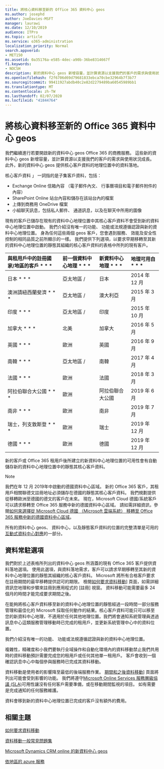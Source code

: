 ```yaml
---
title: 將核心資料移至新的 Office 365 資料中心 geos
ms.author: josephd
author: JoeDavies-MSFT
manager: laurawi
ms.date: 12/10/2019
audience: ITPro
ms.topic: article
ms.service: o365-administration
localization_priority: Normal
search.appverid:
- MET150
ms.assetid: 0a35176a-e585-4dec-a90b-36be8314667f
f1.keywords:
- NOCSH
description: 新的資料中心 geos 新增容量，並計算資源以支援我們的客戶的需求與使用狀況成長。 此外，新的資料中心 geos 提供核心客戶資料的地理位置中的資料落地。 核心客戶資料 」 一詞指的是 Microsoft 線上服務條款中所定義的客戶資料的子集： Exchange Online 信箱內容 （電子郵件內文、 行事曆項目和電子郵件附件的內容） 和 SharePoint Online 站台內容和檔案儲存在該站台內，而且檔案上傳至商務用 OneDrive。
ms.openlocfilehash: f2f6706d69d79681833ebca70cbe32964b7f3b77
ms.sourcegitcommit: 99411927abdb40c2e82d2279489ba60545989bb1
ms.translationtype: MT
ms.contentlocale: zh-TW
ms.lasthandoff: 02/07/2020
ms.locfileid: "41844764"
---
```

# <a name="moving-core-data-to-new-office-365-datacenter-geos"></a>將核心資料移至新的 Office 365 資料中心 geos

我們繼續進行若要開啟新的資料中心 geos Office 365 的商務服務。 這些新的資料中心 geos 新增容量，並計算資源以支援我們的客戶的需求與使用狀況成長。 此外，新的資料中心 geos 提供核心客戶資料的地理位置中的資料落地。 

核心客戶資料 」 一詞指的是子集客戶資料，包括： 
- Exchange Online 信箱內容 （電子郵件內文、 行事曆項目和電子郵件附件的內容）
- SharePoint Online 站台內容和儲存在該站台內的檔案
- 上傳到商務用 OneDrive 檔案
- 小組聊天訊息，包括私人郵件、 通道訊息，以及在聊天中所用的圖像
  
現有的客戶已儲存在現有的資料中心地理位置中其核心客戶資料不會受到新的資料中心地理位置中啟動。 我們介紹沒有唯一的功能、 功能或法規遵循認證與新的資料中心地理位置。 身為任何這些兩個 geos 客戶，您會遇到服務、 效能及安全性控制的相同品質之前所顯示的一樣。 我們提供下列選項，以要求早期移轉至其新的資料中心地理位置的靜態其組織的核心客戶資料的表格中所列的現有客戶。
  
|與租用戶中的註冊國家/地區的客戶 * * *|前一個資料中心地理 * * *|新資料中心地理 * * *|地理可用自 * * *|
|:-----|:-----|:-----|:-----|
|日本 * * *| 亞太地區 / | 日本 | 2014 年 12 月 |
|澳洲請紐西蘭斐濟 * * *| 亞太地區 / | 澳大利亞 | 2015 年 3 月 |
|印度 * * *| 亞太地區 / | 印度 | 2015 年 10 月 |
|加拿大 * * *| 北美 | 加拿大 | 2016 年 5 月 |
|英國 * * *| 歐洲 | 英國 | 2016 年 9 月 |
|南韓 * * *| 亞太地區 / | 南韓 | 2017 年 4 月 |
|法國 * * *| 歐洲 | 法國 | 2018 年 3 月 |
|阿拉伯聯合大公國 * * *| 歐洲 | 阿拉伯聯合大公國 | 2019 年 6 月 |
|南非 * * *| 歐洲 | 南非 | 2019 年 7 月 |
|瑞士，列支敦斯登 * * *| 歐洲 | 瑞士 | 2019 年 12 月 |
|德國 * * *| 歐洲 | 德國 | 2019 年 12 月 |
  
新的客戶或 Office 365 租用戶後所建立的新資料中心地理位置的可用性會有自動儲存新的資料中心地理位置中的靜態其核心客戶資料。


>[!Note]
>我們在年 12 月 2019年中啟動的德國資料中心區域。 新的 Office 365 客戶，其租用戶相關聯德文註冊地址必須儲存在德國的靜態其核心客戶資料。 我們規劃提供從移轉歐洲至德國的德文的客戶在未來。 現在，Microsoft Cloud 德國/系統客戶可以請求移轉至 Office 365 服務中新的德國資料中心區域。 請如需詳細資訊，參閱[如何來選擇從 Microsoft Cloud 德國 （Microsoft 雲端系統） 移轉至 Office 365 服務中新的德國資料中心區域](https://aka.ms/office365germanymoveoptin)。
>
  
所有的資料中心 geos、 資料中心，以及靜態客戶資料的位置的完整清單是可用的[互動式資料中心對應](https://office.com/datamaps)的一部分。 
  
## <a name="data-residency-option"></a>資料常駐選項

我們對於上述表格所列出的資料中心 geos 所涵蓋的現有 Office 365 客戶提供資料落地選項。 使用此選項，與資料落地需求，客戶可以請求早期移轉至其新的資料中心地理位置的靜態其組織的核心客戶資料。  Microsoft 將所有合格客戶要求在註冊期間的最早移轉提供認可的期限。  檢閱[如何要求資料移動](request-your-data-move.md)] 頁面，如需詳細資訊您地理和步驟來註冊到應用程式的 [註冊] 視窗。  資料移動可能需要最多 24 個月的時間才能完成要求期間之後。

在能夠將核心客戶資料移至新的資料中心地理位置的靜態經過一段時間一部分服務管理和最佳化的 Microsoft 採取任何動作的結果。核心客戶資料可能只可以移至您的新資料中心地理，不適用於任何其他地理位置。我們將會通知系統管理員透過訊息中心這類服務管理移動時已完成的租用戶，並更新系統管理中心中的資料位置。
   
我們介紹沒有唯一的功能、 功能或法規遵循認證與新的資料中心地理位置。
    
複雜性，精確度和小我們要執行全域操作和自動化環境內的資料移動禁止我們共用時的資料移動預計需要完成您的租用戶或任何其他單一租用戶。 客戶會收到一個確認訊息中心中每個參與服務時已完成其資料移動。 
    
資料移動是使用者的影響降至最低的後端服務作業。 [期間和之後資料移動](during-and-after-your-data-move.md)] 頁面將列出可能會受到影響的功能。 我們將遵守[Microsoft Online Services 服務層級協議 (SLA)](https://go.microsoft.com/fwlink/p/?LinkId=523897)可用性讓沒有任何客戶需要準備，或在移動期間監視的項目。 如有需要是完成通知的任何服務維護。 

資料會移到新的資料中心地理位置已完成的客戶沒有額外的費用。
    
## <a name="related-topics"></a>相關主題 
 
[如何要求資料移動](request-your-data-move.md)
    
[資料移動一般常見問題集](data-move-faq.md)
  
[Microsoft Dynamics CRM online 的新資料中心 geos](https://go.microsoft.com/fwlink/p/?Linkid=615924)
  
[依地區的 azure 服務](https://azure.microsoft.com/regions/)
